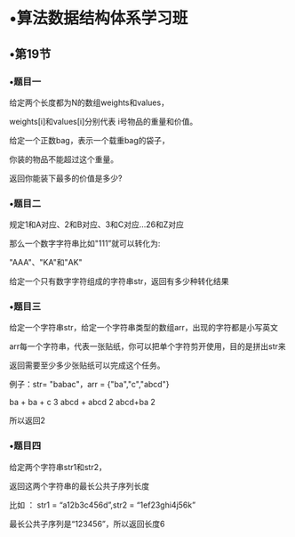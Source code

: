 # •算法数据结构体系学习班

## •第19节

### •题目一

给定两个长度都为N的数组weights和values，

weights[i]和values[i]分别代表 i号物品的重量和价值。

给定一个正数bag，表示一个载重bag的袋子，

你装的物品不能超过这个重量。

返回你能装下最多的价值是多少? 

### •题目二

规定1和A对应、2和B对应、3和C对应...26和Z对应

那么一个数字字符串比如"111”就可以转化为:

"AAA"、"KA"和"AK"

给定一个只有数字字符组成的字符串str，返回有多少种转化结果 

### •题目三

给定一个字符串str，给定一个字符串类型的数组arr，出现的字符都是小写英文

arr每一个字符串，代表一张贴纸，你可以把单个字符剪开使用，目的是拼出str来

返回需要至少多少张贴纸可以完成这个任务。

例子：str= "babac"，arr = {"ba","c","abcd"}

ba + ba + c 3 abcd + abcd 2 abcd+ba 2

所以返回2

### •题目四

给定两个字符串str1和str2，

返回这两个字符串的最长公共子序列长度

比如 ： str1 = “a12b3c456d”,str2 = “1ef23ghi4j56k”

最长公共子序列是“123456”，所以返回长度6

